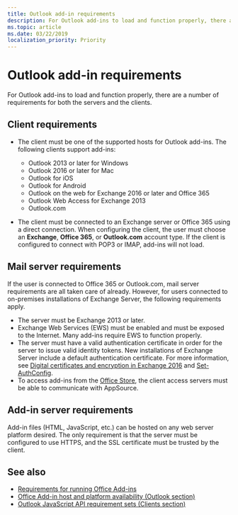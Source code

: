 ```yaml
---
title: Outlook add-in requirements
description: For Outlook add-ins to load and function properly, there are a number of requirements for both the servers and the clients. 
ms.topic: article
ms.date: 03/22/2019
localization_priority: Priority
---
```


# Outlook add-in requirements

For Outlook add-ins to load and function properly, there are a number of requirements for both the servers and the clients.

## Client requirements

- The client must be one of the supported hosts for Outlook add-ins. The following clients support add-ins:

   - Outlook 2013 or later for Windows
   - Outlook 2016 or later for Mac
   - Outlook for iOS
   - Outlook for Android
   - Outlook on the web for Exchange 2016 or later and Office 365
   - Outlook Web Access for Exchange 2013
   - Outlook.com

- The client must be connected to an Exchange server or Office 365 using a direct connection. When configuring the client, the user must choose an **Exchange**, **Office 365**, or **Outlook.com** account type. If the client is configured to connect with POP3 or IMAP, add-ins will not load.

## Mail server requirements

If the user is connected to Office 365 or Outlook.com, mail server requirements are all taken care of already. However, for users connected to on-premises installations of Exchange Server, the following requirements apply.

- The server must be Exchange 2013 or later.
- Exchange Web Services (EWS) must be enabled and must be exposed to the Internet. Many add-ins require EWS to function properly.
- The server must have a valid authentication certificate in order for the server to issue valid identity tokens. New installations of Exchange Server include a default authentication certificate. For more information, see [Digital certificates and encryption in Exchange 2016](https://technet.microsoft.com/en-us/library/dd351044(v=exchg.160).aspx) and [Set-AuthConfig](https://docs.microsoft.com/powershell/module/exchange/organization/Set-AuthConfig?view=exchange-ps).
- To access add-ins from the [Office Store](https://appsource.microsoft.com/marketplace/apps?product=office&page=1&src=office&corrid=a35323d5-0e3d-4cc0-ba44-57537d74aae8&omexanonuid=581941df-1c6f-4eda-89e7-651af8aeaeb2), the client access servers must be able to communicate with AppSource.

## Add-in server requirements

Add-in files (HTML, JavaScript, etc.) can be hosted on any web server platform desired. The only requirement is that the server must be configured to use HTTPS, and the SSL certificate must be trusted by the client.

## See also

- [Requirements for running Office Add-ins](/office/dev/add-ins/concepts/requirements-for-running-office-add-ins)
- [Office Add-in host and platform availability (Outlook section)](/office/dev/add-ins/overview/office-add-in-availability#outlook)
- [Outlook JavaScript API requirement sets (Clients section)](/office/dev/add-ins/reference/requirement-sets/outlook-api-requirement-sets#clients)
